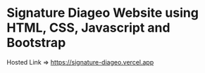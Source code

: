 # Signature Diageo Website using HTML, CSS, Javascript and Bootstrap
Hosted Link => https://signature-diageo.vercel.app
